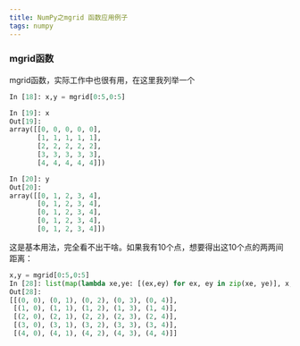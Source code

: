 ```yaml
---
title: NumPy之mgrid 函数应用例子
tags: numpy
---
```


### mgrid函数

mgrid函数，实际工作中也很有用，在这里我列举一个

```python
In [18]: x,y = mgrid[0:5,0:5]

In [19]: x
Out[19]:
array([[0, 0, 0, 0, 0],
       [1, 1, 1, 1, 1],
       [2, 2, 2, 2, 2],
       [3, 3, 3, 3, 3],
       [4, 4, 4, 4, 4]])

In [20]: y
Out[20]:
array([[0, 1, 2, 3, 4],
       [0, 1, 2, 3, 4],
       [0, 1, 2, 3, 4],
       [0, 1, 2, 3, 4],
       [0, 1, 2, 3, 4]])
```

这是基本用法，完全看不出干啥。如果我有10个点，想要得出这10个点的两两间距离：

```python
x,y = mgrid[0:5,0:5]
In [28]: list(map(lambda xe,ye: [(ex,ey) for ex, ey in zip(xe, ye)], x,y))
Out[28]:
[[(0, 0), (0, 1), (0, 2), (0, 3), (0, 4)],
 [(1, 0), (1, 1), (1, 2), (1, 3), (1, 4)],
 [(2, 0), (2, 1), (2, 2), (2, 3), (2, 4)],
 [(3, 0), (3, 1), (3, 2), (3, 3), (3, 4)],
 [(4, 0), (4, 1), (4, 2), (4, 3), (4, 4)]]
```

